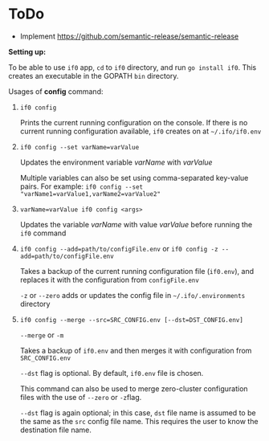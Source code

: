 # ToDo

- Implement https://github.com/semantic-release/semantic-release

**Setting up:**

To be able to use `if0` app, `cd` to `if0` directory, and run `go install if0`. This creates an executable in the GOPATH `bin` directory.

Usages of **config** command:

1. `if0 config`

    Prints the current running configuration on the console.
    If there is no current running configuration available, `if0` creates on at `~/.ifo/if0.env`
2. `if0 config --set varName=varValue`
    
    Updates the environment variable  _varName_ with _varValue_
    
    Multiple variables can also be set using comma-separated key-value pairs. For example: `if0 config --set "varName1=varValue1,varName2=varValue2"`
3. `varName=varValue if0 config <args>`

    Updates the variable _varName_ with value _varValue_ before running the `if0` command 
4. `if0 config --add=path/to/configFile.env` or `if0 config -z --add=path/to/configFile.env`

    Takes a backup of the current running configuration file (`if0.env`), and replaces it with the configuration from `configFile.env`
    
    `-z` or `--zero` adds or updates the config file in `~/.ifo/.environments` directory
5. `if0 config --merge --src=SRC_CONFIG.env [--dst=DST_CONFIG.env]`
    
    `--merge` or `-m`

    Takes a backup of `if0.env` and then merges it with configuration from `SRC_CONFIG.env` 
    
    `--dst` flag is optional. By default, `if0.env` file is chosen.
    
    This command can also be used to merge zero-cluster configuration files with the use of `--zero` or `-z`flag. 
    
    `--dst` flag is again optional; in this case, `dst` file name is assumed to be the same as the `src` config file name. This requires the user to know the destination file name.
